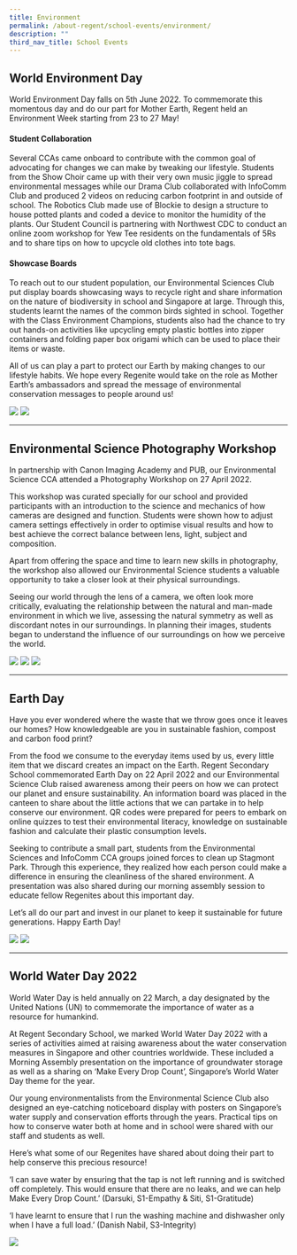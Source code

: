 ```yaml
---
title: Environment
permalink: /about-regent/school-events/environment/
description: ""
third_nav_title: School Events
---
```

## **World Environment Day**

World Environment Day falls on 5th June 2022. To commemorate this momentous day and do our part for Mother Earth, Regent held an Environment Week starting from 23 to 27 May!

#### **Student Collaboration**

Several CCAs came onboard to contribute with the common goal of advocating for changes we can make by tweaking our lifestyle. Students from the Show Choir came up with their very own music jiggle to spread environmental messages while our Drama Club collaborated with InfoComm Club and produced 2 videos on reducing carbon footprint in and outside of school. The Robotics Club made use of Blockie to design a structure to house potted plants and coded a device to monitor the humidity of the plants. Our Student Council is partnering with Northwest CDC to conduct an online zoom workshop for Yew Tee residents on the fundamentals of 5Rs and to share tips on how to upcycle old clothes into tote bags.

#### **Showcase Boards**

To reach out to our student population, our Environmental Sciences Club put display boards showcasing ways to recycle right and share information on the nature of biodiversity in school and Singapore at large. Through this, students learnt the names of the common birds sighted in school. Together with the Class Environment Champions, students also had the chance to try out hands-on activities like upcycling empty plastic bottles into zipper containers and folding paper box origami which can be used to place their items or waste.  
  
All of us can play a part to protect our Earth by making changes to our lifestyle habits. We hope every Regenite would take on the role as Mother Earth’s ambassadors and spread the message of environmental conservation messages to people around us!

![](/images/School%20Events/Environment/Envir2022-1.jpg)
![](/images/School%20Events/Environment/Envir2022-2.jpg)

---

## **Environmental Science Photography Workshop**

In partnership with Canon Imaging Academy and PUB, our Environmental Science CCA attended a Photography Workshop on 27 April 2022.

This workshop was curated specially for our school and provided participants with an introduction to the science and mechanics of how cameras are designed and function. Students were shown how to adjust camera settings effectively in order to optimise visual results and how to best achieve the correct balance between lens, light, subject and composition.

Apart from offering the space and time to learn new skills in photography, the workshop also allowed our Environmental Science students a valuable opportunity to take a closer look at their physical surroundings.

Seeing our world through the lens of a camera, we often look more critically, evaluating the relationship between the natural and man-made environment in which we live, assessing the natural symmetry as well as discordant notes in our surroundings. In planning their images, students began to understand the influence of our surroundings on how we perceive the world.

![](/images/School%20Events/Environment/Envir2022-3.jpg)
![](/images/School%20Events/Environment/Envir2022-4.jpg)
![](/images/School%20Events/Environment/Envir2022-5.jpg)

---

## **Earth Day**

Have you ever wondered where the waste that we throw goes once it leaves our homes? How knowledgeable are you in sustainable fashion, compost and carbon food print?

From the food we consume to the everyday items used by us, every little item that we discard creates an impact on the Earth. Regent Secondary School commemorated Earth Day on 22 April 2022 and our Environmental Science Club raised awareness among their peers on how we can protect our planet and ensure sustainability. An information board was placed in the canteen to share about the little actions that we can partake in to help conserve our environment. QR codes were prepared for peers to embark on online quizzes to test their environmental literacy, knowledge on sustainable fashion and calculate their plastic consumption levels.

Seeking to contribute a small part, students from the Environmental Sciences and InfoComm CCA groups joined forces to clean up Stagmont Park. Through this experience, they realized how each person could make a difference in ensuring the cleanliness of the shared environment. A presentation was also shared during our morning assembly session to educate fellow Regenites about this important day.

Let’s all do our part and invest in our planet to keep it sustainable for future generations. Happy Earth Day!

![](/images/School%20Events/Environment/Envir2022-6.jpg)
![](/images/School%20Events/Environment/Envir2022-7.jpg)

---

## **World Water Day 2022**

World Water Day is held annually on 22 March, a day designated by the United Nations (UN) to commemorate the importance of water as a resource for humankind.

At Regent Secondary School, we marked World Water Day 2022 with a series of activities aimed at raising awareness about the water conservation measures in Singapore and other countries worldwide. These included a Morning Assembly presentation on the importance of groundwater storage as well as a sharing on ‘Make Every Drop Count’, Singapore’s World Water Day theme for the year.

Our young environmentalists from the Environmental Science Club also designed an eye-catching noticeboard display with posters on Singapore’s water supply and conservation efforts through the years. Practical tips on how to conserve water both at home and in school were shared with our staff and students as well.

Here’s what some of our Regenites have shared about doing their part to help conserve this precious resource!

‘I can save water by ensuring that the tap is not left running and is switched off completely. This would ensure that there are no leaks, and we can help Make Every Drop Count.’ (Darsuki, S1-Empathy & Siti, S1-Gratitude)

‘I have learnt to ensure that I run the washing machine and dishwasher only when I have a full load.’ (Danish Nabil, S3-Integrity)

![](/images/School%20Events/Environment/Envir2022-9.jpg)